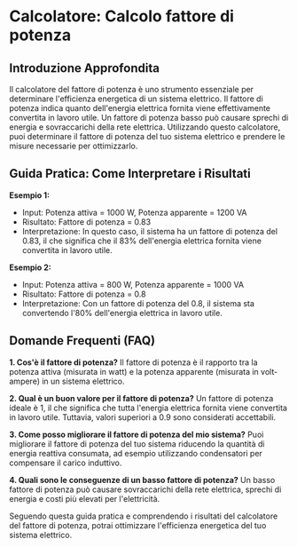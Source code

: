 # Calcolatore: Calcolo fattore di potenza

## Introduzione Approfondita
Il calcolatore del fattore di potenza è uno strumento essenziale per determinare l'efficienza energetica di un sistema elettrico. Il fattore di potenza indica quanto dell'energia elettrica fornita viene effettivamente convertita in lavoro utile. Un fattore di potenza basso può causare sprechi di energia e sovraccarichi della rete elettrica. Utilizzando questo calcolatore, puoi determinare il fattore di potenza del tuo sistema elettrico e prendere le misure necessarie per ottimizzarlo.

## Guida Pratica: Come Interpretare i Risultati

**Esempio 1:**
- Input: Potenza attiva = 1000 W, Potenza apparente = 1200 VA
- Risultato: Fattore di potenza = 0.83
- Interpretazione: In questo caso, il sistema ha un fattore di potenza del 0.83, il che significa che il 83% dell'energia elettrica fornita viene convertita in lavoro utile.

**Esempio 2:**
- Input: Potenza attiva = 800 W, Potenza apparente = 1000 VA
- Risultato: Fattore di potenza = 0.8
- Interpretazione: Con un fattore di potenza del 0.8, il sistema sta convertendo l'80% dell'energia elettrica in lavoro utile.

## Domande Frequenti (FAQ)

**1. Cos'è il fattore di potenza?**
Il fattore di potenza è il rapporto tra la potenza attiva (misurata in watt) e la potenza apparente (misurata in volt-ampere) in un sistema elettrico.

**2. Qual è un buon valore per il fattore di potenza?**
Un fattore di potenza ideale è 1, il che significa che tutta l'energia elettrica fornita viene convertita in lavoro utile. Tuttavia, valori superiori a 0.9 sono considerati accettabili.

**3. Come posso migliorare il fattore di potenza del mio sistema?**
Puoi migliorare il fattore di potenza del tuo sistema riducendo la quantità di energia reattiva consumata, ad esempio utilizzando condensatori per compensare il carico induttivo.

**4. Quali sono le conseguenze di un basso fattore di potenza?**
Un basso fattore di potenza può causare sovraccarichi della rete elettrica, sprechi di energia e costi più elevati per l'elettricità.

Seguendo questa guida pratica e comprendendo i risultati del calcolatore del fattore di potenza, potrai ottimizzare l'efficienza energetica del tuo sistema elettrico.